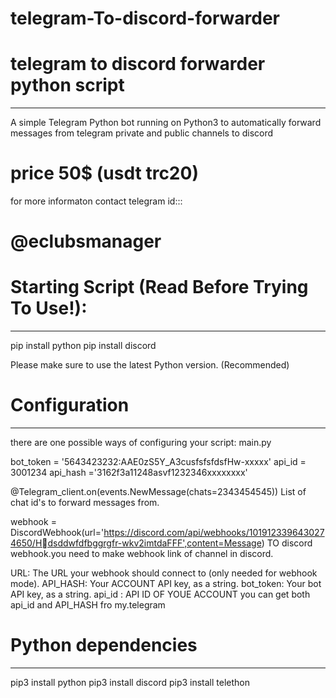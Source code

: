 # telegram-To-discord-forwarder
# telegram to discord forwarder python script 
------------------------------------------------------------------------------------------------------------------------------------
A simple Telegram Python bot running on Python3 to automatically forward messages from telegram private and public channels to discord
# price 50$  (usdt trc20)
for more informaton contact  telegram id:::
# @eclubsmanager


# Starting Script (Read Before Trying To Use!):
--------------------------------------------------------------------------------------------------------------------------------------
pip install python
pip install discord

Please make sure to use the latest Python version. (Recommended)

# Configuration

--------------------------------------------------------------------------------------------------------------------------------------
there are one possible ways of configuring your script:  main.py


bot_token = '5643423232:AAE0zS5Y_A3cusfsfsfdsfHw-xxxxx'
api_id = 3001234
api_hash ='3162f3a11248asvf1232346xxxxxxxx'


@Telegram_client.on(events.NewMessage(chats=2343454545))
List of chat id's to forward messages from.

 webhook = DiscordWebhook(url='https://discord.com/api/webhooks/1019123396430274650/Hُdsddwfdfbggrgfr-wkv2imtdaFFF',content=Message)
TO discord webhook.you need to make webhook link of channel in discord.

URL: The URL your webhook should connect to (only needed for webhook mode).
API_HASH: Your ACCOUNT API key, as a string.
bot_token: Your bot API key, as a string.
api_id : API ID OF YOUE ACCOUNT 
you can get both api_id and API_HASH  fro my.telegram


# Python dependencies
--------------------------------------------------------------------------------------------------------------------------------------
pip3 install python
pip3 install discord
pip3 install telethon


